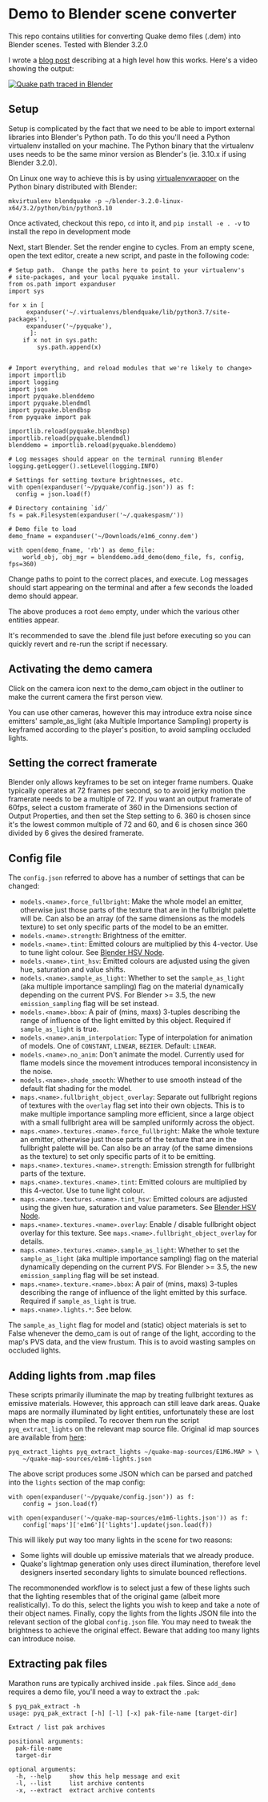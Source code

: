 # Demo to Blender scene converter

This repo contains utilities for converting Quake demo files (.dem) into Blender
scenes.  Tested with Blender 3.2.0

I wrote a [blog post](http://matthewearl.github.io/2021/06/20/quake-blender/)
describing at a high level how this works.  Here's a video showing the output:

[![Quake path traced in Blender](https://img.youtube.com/vi/uX0Ye7qhRd4/maxresdefault.jpg)](https://www.youtube.com/watch?v=uX0Ye7qhRd4) 


## Setup

Setup is complicated by the fact that we need to be able to import external
libraries into Blender's Python path. To do this you'll need a Python virtualenv
installed on your machine.  The Python binary that the virtualenv uses needs to
be the same minor version as Blender's (ie. 3.10.x if using Blender 3.2.0).

On Linux one way to achieve this is by using
[virtualenvwrapper](https://virtualenvwrapper.readthedocs.io/en/latest/) on the
Python binary distributed with Blender:

```
mkvirtualenv blendquake -p ~/blender-3.2.0-linux-x64/3.2/python/bin/python3.10
```

Once activated, checkout this repo, `cd` into it, and `pip install -e . -v` to
install the repo in development mode

Next, start Blender.  Set the render engine to cycles. From an empty scene, open
the text editor, create a new script, and paste in the following code:

```
# Setup path.  Change the paths here to point to your virtualenv's
# site-packages, and your local pyquake install.
from os.path import expanduser
import sys

for x in [
     expanduser('~/.virtualenvs/blendquake/lib/python3.7/site-packages'),
     expanduser('~/pyquake'),
      ]:
    if x not in sys.path:
        sys.path.append(x)


# Import everything, and reload modules that we're likely to change>
import importlib
import logging
import json
import pyquake.blenddemo
import pyquake.blendmdl
import pyquake.blendbsp
from pyquake import pak

importlib.reload(pyquake.blendbsp)
importlib.reload(pyquake.blendmdl)
blenddemo = importlib.reload(pyquake.blenddemo)

# Log messages should appear on the terminal running Blender
logging.getLogger().setLevel(logging.INFO)

# Settings for setting texture brightnesses, etc.
with open(expanduser('~/pyquake/config.json')) as f:
  config = json.load(f)

# Directory containing `id/`
fs = pak.Filesystem(expanduser('~/.quakespasm/'))

# Demo file to load
demo_fname = expanduser('~/Downloads/e1m6_conny.dem')

with open(demo_fname, 'rb') as demo_file:
    world_obj, obj_mgr = blenddemo.add_demo(demo_file, fs, config, fps=360)

```

Change paths to point to the correct places, and execute.  Log messages
should start appearing on the terminal and after a few seconds the loaded demo
should appear.

The above produces a root `demo` empty, under which the various other entities
appear.

It's recommended to save the .blend file just before executing so you can
quickly revert and re-run the script if necessary.


## Activating the demo camera

Click on the camera icon next to the demo_cam object in the outliner to make the
current camera the first person view.

You can use other cameras, however this may introduce extra noise since
emitters' sample_as_light (aka Multiple Importance Sampling) property is
keyframed according to the player's position, to avoid sampling occluded lights.


## Setting the correct framerate

Blender only allows keyframes to be set on integer frame numbers.  Quake
typically operates at 72 frames per second, so to avoid jerky motion the
framerate needs to be a multiple of 72.  If you want an output framerate of
60fps, select a custom framerate of 360 in the Dimensions section of Output
Properties, and then set the Step setting to 6.   360 is chosen since it's the
lowest common multiple of 72 and 60, and 6 is chosen since 360 divided by 6
gives the desired framerate.


## Config file

The `config.json` referred to above has a number of settings that can be
changed:

- `models.<name>.force_fullbright`: Make the whole model an emitter,
  otherwise just those parts of the texture that are in the fullbright palette
  will be. Can also be an array (of the same dimensions as the models texture)
  to set only specific parts of the model to be an emitter.
- `models.<name>.strength`: Brightness of the emitter.
- `models.<name>.tint`:  Emitted colours are multiplied by this 4-vector.  Use
  to tune light colour. See [Blender HSV Node](https://docs.blender.org/manual/en/latest/render/shader_nodes/color/hue_saturation.html).
- `models.<name>.tint_hsv`:  Emitted colours are adjusted using the given
  hue, saturation and value shifts.
- `models.<name>.sample_as_light`: Whether to set the `sample_as_light` (aka
  multiple importance sampling) flag on the material dynamically depending on
  the current PVS. For Blender >= 3.5, the new `emission_sampling` flag will
  be set instead.
- `models.<name>.bbox`: A pair of (mins, maxs) 3-tuples describing the range of
  influence of the light emitted by this object.  Required if `sample_as_light`
  is true.
- `models.<name>.anim_interpolation`: Type of interpolation for animation of
  models. One of `CONSTANT`, `LINEAR`, `BEZIER`. Default: `LINEAR`.
- `models.<name>.no_anim`: Don't animate the model.  Currently used for flame
  models since the movement introduces temporal inconsistency in the noise.
- `models.<name>.shade_smooth`: Whether to use smooth instead of the default
  flat shading for the model.
- `maps.<name>.fullbright_object_overlay`: Separate out fullbright regions of
  textures with the `overlay` flag set into their own objects.  This is to make
  multiple importance sampling more efficient, since a large object with a small
  fullbright area will be sampled uniformly across the object.
- `maps.<name>.textures.<name>.force_fullbright`: Make the whole texture an
  emitter, otherwise just those parts of the texture that are in the fullbright
  palette will be. Can also be an array (of the same dimensions as the texture)
  to set only specific parts of it to be emitting.
- `maps.<name>.textures.<name>.strength`:  Emission strength for fullbright
  parts of the texture.
- `maps.<name>.textures.<name>.tint`:  Emitted colours are multiplied by this
  4-vector.  Use to tune light colour.
- `maps.<name>.textures.<name>.tint_hsv`:  Emitted colours are adjusted using
  the given hue, saturation and value parameters. See [Blender HSV Node](https://docs.blender.org/manual/en/latest/render/shader_nodes/color/hue_saturation.html).
- `maps.<name>.textures.<name>.overlay`: Enable / disable fullbright object
  overlay for this texture.  See `maps.<name>.fullbright_object_overlay` for
  details.
- `maps.<name>.textures.<name>.sample_as_light`: Whether to set the
  `sample_as_light` (aka multiple importance sampling) flag on the material
  dynamically depending on the current PVS. For Blender >= 3.5, the new
  `emission_sampling` flag will be set instead.
- `maps.<name>.texture.<name>.bbox`: A pair of (mins, maxs) 3-tuples describing
  the range of influence of the light emitted by this surface.  Required if
  `sample_as_light` is true.
- `maps.<name>.lights.*`: See below.

The `sample_as_light` flag for model and (static) object materials is set to
False whenever the demo_cam is out of range of the light, according to the map's
PVS data, and the view frustum.  This is to avoid wasting samples on occluded
lights.


## Adding lights from .map files

These scripts primarily illuminate the map by treating fullbright textures as
emissive materials.  However, this approach can still leave dark areas.  Quake
maps are normally illuminated by light entities, unfortunately these are lost
when the map is compiled.  To recover them run the script `pyq_extract_lights`
on the relevant map source file.  Original id map sources are available from
[here](https://rome.ro/news/2016/2/14/quake-map-sources-released):

```
pyq_extract_lights pyq_extract_lights ~/quake-map-sources/E1M6.MAP > \
    ~/quake-map-sources/e1m6-lights.json
```

The above script produces some JSON which can be parsed and patched into the
`lights` section of the map config:

```
with open(expanduser('~/pyquake/config.json')) as f:
    config = json.load(f)

with open(expanduser('~/quake-map-sources/e1m6-lights.json')) as f:
    config['maps']['e1m6']['lights'].update(json.load(f))
```

This will likely put way too many lights in the scene for two reasons:

- Some lights will double up emissive materials that we already produce.
- Quake's lightmap generation only uses direct illumination, therefore level
  designers inserted secondary lights to simulate bounced reflections.

The recommonended workflow is to select just a few of these lights such that the
lighting resembles that of the original game (albeit more realistically).  To do
this, select the lights you wish to keep and take a note of their object names.
Finally, copy the lights from the lights JSON file into the relevant section of
the global `config.json` file.  You may need to tweak the brightness to achieve
the original effect.  Beware that adding too many lights can introduce noise.


## Extracting pak files

Marathon runs are typically archived inside `.pak` files.  Since `add_demo`
requires a demo file, you'll need a way to extract the `.pak`:

```
$ pyq_pak_extract -h
usage: pyq_pak_extract [-h] [-l] [-x] pak-file-name [target-dir]

Extract / list pak archives

positional arguments:
  pak-file-name
  target-dir

optional arguments:
  -h, --help     show this help message and exit
  -l, --list     list archive contents
  -x, --extract  extract archive contents
```

